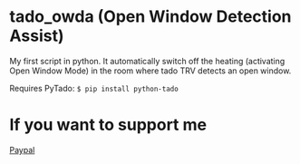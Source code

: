 # tado_owda (Open Window Detection Assist)

My first script in python.
It automatically switch off the heating (activating Open Window Mode) in the room where tado TRV detects an open window.

Requires PyTado:
`$ pip install python-tado`

# If you want to support me
[Paypal](https://paypal.me/adrianslabu)
